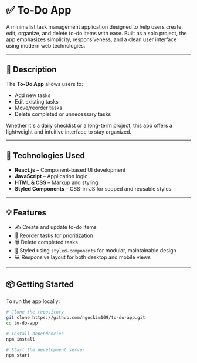 # ✅ To-Do App

A minimalist task management application designed to help users create, edit, organize, and delete to-do items with ease. Built as a solo project, the app emphasizes simplicity, responsiveness, and a clean user interface using modern web technologies.

---

## 📝 Description

The **To-Do App** allows users to:

- Add new tasks
- Edit existing tasks
- Move/reorder tasks
- Delete completed or unnecessary tasks

Whether it's a daily checklist or a long-term project, this app offers a lightweight and intuitive interface to stay organized.

---

## 🚀 Technologies Used

- **React.js** – Component-based UI development
- **JavaScript** – Application logic
- **HTML & CSS** – Markup and styling
- **Styled Components** – CSS-in-JS for scoped and reusable styles

---

## 💡 Features

- ✍️ Create and update to-do items
- 🔄 Reorder tasks for prioritization
- 🗑️ Delete completed tasks
- 🎨 Styled using `styled-components` for modular, maintainable design
- 💻 Responsive layout for both desktop and mobile views

---

## 📦 Getting Started

To run the app locally:

```bash
# Clone the repository
git clone https://github.com/ngockim109/to-do-app.git
cd to-do-app

# Install dependencies
npm install

# Start the development server
npm start
